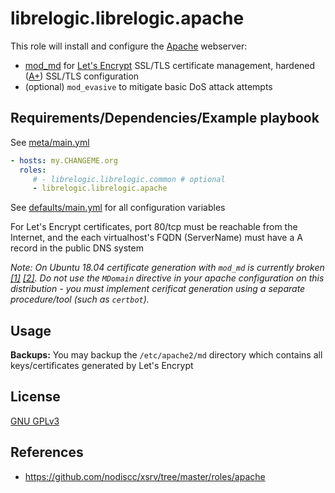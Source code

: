 # librelogic.librelogic.apache


This role will install and configure the [Apache](https://en.wikipedia.org/wiki/Apache_HTTP_Server) webserver:

- [mod_md](https://httpd.apache.org/docs/2.4/mod/mod_md.html) for [Let's Encrypt](https://en.wikipedia.org/wiki/Let's_Encrypt) SSL/TLS certificate management, hardened ([A+](https://www.ssllabs.com/ssltest/)) SSL/TLS configuration
- (optional) `mod_evasive` to mitigate basic DoS attack attempts


## Requirements/Dependencies/Example playbook

See [meta/main.yml](meta/main.yml)

```yaml
- hosts: my.CHANGEME.org
  roles:
     # - librelogic.librelogic.common # optional
     - librelogic.librelogic.apache
```

See [defaults/main.yml](defaults/main.yml) for all configuration variables

For Let's Encrypt certificates, port 80/tcp must be reachable from the Internet, and the each virtualhost's FQDN (ServerName) must have a A record in the public DNS system

_Note: On Ubuntu 18.04 certificate generation with `mod_md` is currently broken [[1]](https://github.com/icing/mod_md/issues/68) [[2]](https://bugs.launchpad.net/ubuntu/+source/libapache2-mod-md/+bug/1843693). Do not use the `MDomain` directive in your apache configuration on this distribution - you must implement cerificat generation using a separate procedure/tool (such as `certbot`)._

## Usage

**Backups:** You may backup the `/etc/apache2/md` directory which contains all keys/certificates generated by Let's Encrypt

## License

[GNU GPLv3](../../LICENSE)


## References

- https://github.com/nodiscc/xsrv/tree/master/roles/apache
